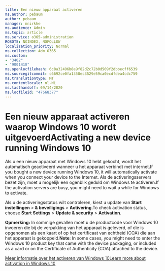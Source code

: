 ```yaml
---
title: Een nieuw apparaat activeren
ms.author: pebaum
author: pebaum
manager: mnirkhe
ms.audience: Admin
ms.topic: article
ms.service: o365-administration
ROBOTS: NOINDEX, NOFOLLOW
localization_priority: Normal
ms.collection: Adm_O365
ms.custom:
- "3402"
- "9001418"
ms.openlocfilehash: 6c8a32496b8e9f82d2c72b0d509f2dbbecff6539
ms.sourcegitcommit: c6692ce0fa1358ec3529e59ca0ecdfdea4cdc759
ms.translationtype: MT
ms.contentlocale: nl-NL
ms.lasthandoff: 09/14/2020
ms.locfileid: "47668377"
---
```

# <a name="activating-a-new-device-running-windows-10"></a><span data-ttu-id="7d4fa-102">Een nieuw apparaat activeren waarop Windows 10 wordt uitgevoerd</span><span class="sxs-lookup"><span data-stu-id="7d4fa-102">Activating a new device running Windows 10</span></span>

<span data-ttu-id="7d4fa-103">Als u een nieuw apparaat met Windows 10 hebt gekocht, wordt het automatisch geactiveerd wanneer u het apparaat verbindt met internet.</span><span class="sxs-lookup"><span data-stu-id="7d4fa-103">If you bought a new device running Windows 10, it will automatically activate when you connect your device to the Internet.</span></span> <span data-ttu-id="7d4fa-104">Als de activeringsservers bezet zijn, moet u mogelijk een ogenblik geduld om Windows te activeren.</span><span class="sxs-lookup"><span data-stu-id="7d4fa-104">If the activation servers are busy, you might need to wait a while for Windows to activate.</span></span>

<span data-ttu-id="7d4fa-105">Als u de activeringsstatus wilt controleren, kiest u update van **Start** **instellingen**  >  **& beveiligings**  >  **Activering**.</span><span class="sxs-lookup"><span data-stu-id="7d4fa-105">To check activation status, choose **Start** **Settings** > **Update & security** > **Activation**.</span></span>

<span data-ttu-id="7d4fa-106">**Opmerking:** In sommige gevallen moet u de productcode voor Windows 10 invoeren die bij de verpakking van het apparaat is geleverd, of die is opgenomen als een kaart of op het certificaat van echtheid (COA) die aan het apparaat is gekoppeld.</span><span class="sxs-lookup"><span data-stu-id="7d4fa-106">**Note:** In some cases, you might need to enter the Windows 10 product key that came with the device packaging, or included as a card or on the Certificate of Authenticity (COA) attached to the device.</span></span>

[<span data-ttu-id="7d4fa-107">Meer informatie over het activeren van Windows 10</span><span class="sxs-lookup"><span data-stu-id="7d4fa-107">Learn more about activation in Windows 10</span></span>](https://support.microsoft.com/help/12440)